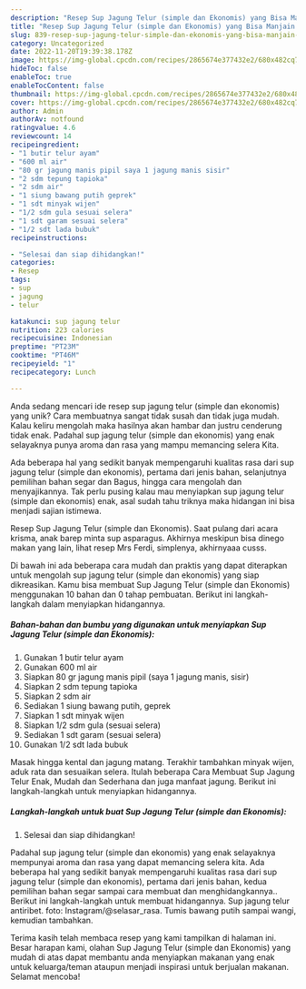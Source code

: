 ```yaml
---
description: "Resep Sup Jagung Telur (simple dan Ekonomis) yang Bisa Manjain Lidah"
title: "Resep Sup Jagung Telur (simple dan Ekonomis) yang Bisa Manjain Lidah"
slug: 839-resep-sup-jagung-telur-simple-dan-ekonomis-yang-bisa-manjain-lidah
category: Uncategorized
date: 2022-11-20T19:39:38.178Z
image: https://img-global.cpcdn.com/recipes/2865674e377432e2/680x482cq70/sup-jagung-telur-simple-dan-ekonomis-foto-resep-utama.jpg
hideToc: false
enableToc: true
enableTocContent: false
thumbnail: https://img-global.cpcdn.com/recipes/2865674e377432e2/680x482cq70/sup-jagung-telur-simple-dan-ekonomis-foto-resep-utama.jpg
cover: https://img-global.cpcdn.com/recipes/2865674e377432e2/680x482cq70/sup-jagung-telur-simple-dan-ekonomis-foto-resep-utama.jpg
author: Admin
authorAv: notfound
ratingvalue: 4.6
reviewcount: 14
recipeingredient:
- "1 butir telur ayam"
- "600 ml air"
- "80 gr jagung manis pipil saya 1 jagung manis sisir"
- "2 sdm tepung tapioka"
- "2 sdm air"
- "1 siung bawang putih geprek"
- "1 sdt minyak wijen"
- "1/2 sdm gula sesuai selera"
- "1 sdt garam sesuai selera"
- "1/2 sdt lada bubuk"
recipeinstructions:

- "Selesai dan siap dihidangkan!"
categories:
- Resep
tags:
- sup
- jagung
- telur

katakunci: sup jagung telur 
nutrition: 223 calories
recipecuisine: Indonesian
preptime: "PT23M"
cooktime: "PT46M"
recipeyield: "1"
recipecategory: Lunch

---
```





Anda sedang mencari ide resep sup jagung telur (simple dan ekonomis) yang unik? Cara membuatnya sangat tidak susah dan tidak juga mudah. Kalau keliru mengolah maka hasilnya akan hambar dan justru cenderung tidak enak. Padahal sup jagung telur (simple dan ekonomis) yang enak selayaknya punya aroma dan rasa yang mampu memancing selera Kita.





Ada beberapa hal yang sedikit banyak mempengaruhi kualitas rasa dari sup jagung telur (simple dan ekonomis), pertama dari jenis bahan, selanjutnya pemilihan bahan segar dan Bagus, hingga cara mengolah dan menyajikannya. Tak perlu pusing kalau mau menyiapkan sup jagung telur (simple dan ekonomis) enak,      asal sudah tahu triknya maka hidangan ini bisa menjadi sajian istimewa.














Resep Sup Jagung Telur (simple dan Ekonomis). Saat pulang dari acara krisma, anak barep minta sup asparagus. Akhirnya meskipun bisa dinego makan yang lain, lihat resep Mrs Ferdi, simplenya, akhirnyaaa cusss.






Di bawah ini ada beberapa cara mudah dan praktis yang dapat diterapkan untuk mengolah sup jagung telur (simple dan ekonomis) yang siap dikreasikan. Kamu bisa membuat Sup Jagung Telur (simple dan Ekonomis) menggunakan 10 bahan dan 0 tahap pembuatan. Berikut ini langkah-langkah dalam menyiapkan hidangannya.

<!--inarticleads1-->

##### Bahan-bahan dan bumbu yang digunakan untuk menyiapkan Sup Jagung Telur (simple dan Ekonomis):

1. Gunakan 1 butir telur ayam
1. Gunakan 600 ml air
1. Siapkan 80 gr jagung manis pipil (saya 1 jagung manis, sisir)
1. Siapkan 2 sdm tepung tapioka
1. Siapkan 2 sdm air
1. Sediakan 1 siung bawang putih, geprek
1. Siapkan 1 sdt minyak wijen
1. Siapkan 1/2 sdm gula (sesuai selera)
1. Sediakan 1 sdt garam (sesuai selera)
1. Gunakan 1/2 sdt lada bubuk


Masak hingga kental dan jagung matang. Terakhir tambahkan minyak wijen, aduk rata dan sesuaikan selera. Itulah beberapa Cara Membuat Sup Jagung Telur Enak, Mudah dan Sederhana dan juga manfaat jagung. Berikut ini langkah-langkah untuk menyiapkan hidangannya. 

<!--inarticleads2-->

##### Langkah-langkah untuk buat Sup Jagung Telur (simple dan Ekonomis):


1. Selesai dan siap dihidangkan!

Padahal sup jagung telur (simple dan ekonomis) yang enak selayaknya mempunyai aroma dan rasa yang dapat memancing selera kita. Ada beberapa hal yang sedikit banyak mempengaruhi kualitas rasa dari sup jagung telur (simple dan ekonomis), pertama dari jenis bahan, kedua pemilihan bahan segar sampai cara membuat dan menghidangkannya.. Berikut ini langkah-langkah untuk membuat hidangannya. Sup jagung telur antiribet. foto: Instagram/@selasar_rasa. Tumis bawang putih sampai wangi, kemudian tambahkan. 

Terima kasih telah membaca resep yang kami tampilkan di halaman ini. Besar harapan kami, olahan Sup Jagung Telur (simple dan Ekonomis) yang mudah di atas dapat membantu anda menyiapkan makanan yang enak untuk keluarga/teman ataupun menjadi inspirasi untuk berjualan makanan. Selamat mencoba!
